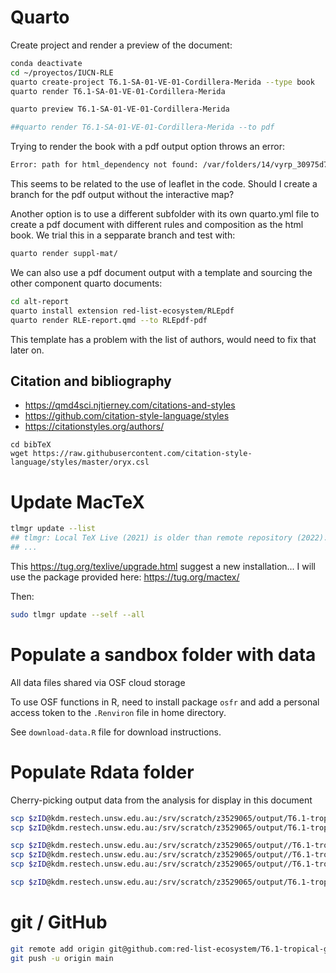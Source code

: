 # Quarto

Create project and render a preview of the document:

```sh
conda deactivate
cd ~/proyectos/IUCN-RLE
quarto create-project T6.1-SA-01-VE-01-Cordillera-Merida --type book
quarto render T6.1-SA-01-VE-01-Cordillera-Merida

quarto preview T6.1-SA-01-VE-01-Cordillera-Merida

##quarto render T6.1-SA-01-VE-01-Cordillera-Merida --to pdf
```

Trying to render the book with a pdf output option throws an error:

```sh
Error: path for html_dependency not found: /var/folders/14/vyrp_30975d7y17lqxjblf2c0000gn/T//RtmpTv7Ea9
```
This seems to be related to the use of leaflet in the code. Should I create a branch for the pdf output without the interactive map?

Another option is to use a different subfolder with its own quarto.yml file to create a pdf document with different rules and composition as the html book. We trial this in a sepparate branch and test with:

```sh
quarto render suppl-mat/
```

We can also use a pdf document output with a template and sourcing the other component quarto documents:
```sh
cd alt-report
quarto install extension red-list-ecosystem/RLEpdf
quarto render RLE-report.qmd --to RLEpdf-pdf
```

This template has a problem with the list of authors, would need to fix that later on.


## Citation and bibliography

- https://qmd4sci.njtierney.com/citations-and-styles
- https://github.com/citation-style-language/styles
- https://citationstyles.org/authors/

```{bash}
cd bibTeX
wget https://raw.githubusercontent.com/citation-style-language/styles/master/oryx.csl
```
# Update MacTeX

```sh
tlmgr update --list
## tlmgr: Local TeX Live (2021) is older than remote repository (2022).
## ...
```

This https://tug.org/texlive/upgrade.html suggest a new installation... I will use the package provided here: https://tug.org/mactex/

Then:

```sh
sudo tlmgr update --self --all
```

# Populate a sandbox folder with data

All data files shared via OSF cloud storage

To use OSF functions in R, need to install package `osfr` and add a personal access token to the `.Renviron` file in home directory.

See `download-data.R` file for download instructions.

# Populate Rdata folder

Cherry-picking output data from the analysis for display in this document

```sh
scp $zID@kdm.restech.unsw.edu.au:/srv/scratch/z3529065/output/T6.1-tropical-glaciers/OUTPUT/bioclim-data-groups.rda Rdata/
scp $zID@kdm.restech.unsw.edu.au:/srv/scratch/z3529065/output/T6.1-tropical-glaciers/OUTPUT/assessment-data-Cordillera-de-Merida.rda Rdata

scp $zID@kdm.restech.unsw.edu.au:/srv/scratch/z3529065/output//T6.1-tropical-glaciers/OUTPUT/Group-29/modis-LST-and-CHIRPS.rda Rdata
scp $zID@kdm.restech.unsw.edu.au:/srv/scratch/z3529065/output//T6.1-tropical-glaciers/OUTPUT/Group-29/RS-at-climate-station.rda Rdata
scp $zID@kdm.restech.unsw.edu.au:/srv/scratch/z3529065/output//T6.1-tropical-glaciers/OUTPUT/gbm-model-Cordillera-de-Merida Rdata

scp $zID@kdm.restech.unsw.edu.au:/srv/scratch/z3529065/output/T6.1-tropical-glaciers/OUTPUT/trop-glacier-classified.rda Rdata/

```

# git / GitHub

```sh
git remote add origin git@github.com:red-list-ecosystem/T6.1-tropical-glaciers-docs.git
git push -u origin main
```
